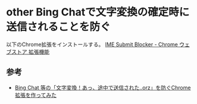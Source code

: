 # other Bing Chatで文字変換の確定時に送信されることを防ぐ
以下のChrome拡張をインストールする。
[IME Submit Blocker - Chrome ウェブストア 拡張機能](https://chrome.google.com/webstore/detail/ime-submit-blocker/apmppndmejpolkldpeeipcejcbjfpblo?hl=ja&authuser=0)

## 参考
- [Bing Chat 等の「文字変換！あっ、途中で送信された..orz」を防ぐChrome拡張を作ってみた](https://zenn.dev/ryo_kawamata/articles/21bbd433188c4a)